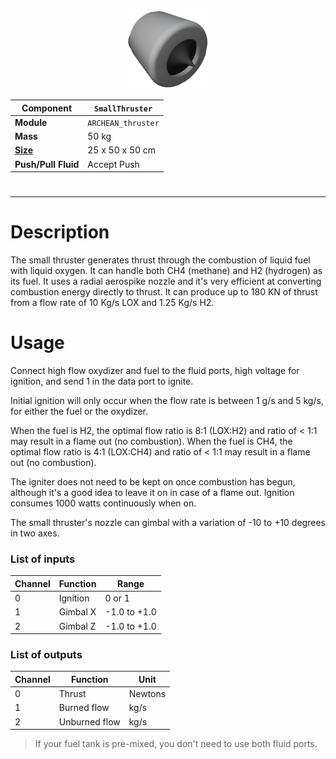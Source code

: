 <p align="center">
  <img src="SmallThruster.png" />
</p>

|Component|`SmallThruster`|
|---|---|
|**Module**|`ARCHEAN_thruster`|
|**Mass**|50 kg|
|[**Size**](# "Based on the component's occupancy in a fixed 25cm grid.")|25 x 50 x 50 cm|
|**Push/Pull Fluid**|Accept Push|
#
---

# Description
The small thruster generates thrust through the combustion of liquid fuel with liquid oxygen.
It can handle both CH4 (methane) and H2 (hydrogen) as its fuel.
It uses a radial aerospike nozzle and it's very efficient at converting combustion energy directly to thrust.
It can produce up to 180 KN of thrust from a flow rate of 10 Kg/s LOX and 1.25 Kg/s H2.

# Usage
Connect high flow oxydizer and fuel to the fluid ports, high voltage for ignition, and send 1 in the data port to ignite.

Initial ignition will only occur when the flow rate is between 1 g/s and 5 kg/s, for either the fuel or the oxydizer.

When the fuel is H2, the optimal flow ratio is 8:1 (LOX:H2) and ratio of < 1:1 may result in a flame out (no combustion).
When the fuel is CH4, the optimal flow ratio is 4:1 (LOX:CH4) and ratio of < 1:1 may result in a flame out (no combustion).

The igniter does not need to be kept on once combustion has begun, although it's a good idea to leave it on in case of a flame out.
Ignition consumes 1000 watts continuously when on.

The small thruster's nozzle can gimbal with a variation of -10 to +10 degrees in two axes.

### List of inputs
|Channel|Function|Range|
|---|---|---|
|0|Ignition|0 or 1|
|1|Gimbal X|-1.0 to +1.0|
|2|Gimbal Z|-1.0 to +1.0|

### List of outputs
|Channel|Function|Unit|
|---|---|---|
|0|Thrust|Newtons|
|1|Burned flow|kg/s|
|2|Unburned flow|kg/s|

> If your fuel tank is pre-mixed, you don't need to use both fluid ports.